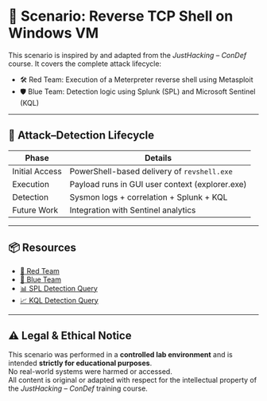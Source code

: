 # 🧪 Scenario: Reverse TCP Shell on Windows VM

This scenario is inspired by and adapted from the *JustHacking – ConDef* course. It covers the complete attack lifecycle:

- 🛠️ Red Team: Execution of a Meterpreter reverse shell using Metasploit
- 🛡️ Blue Team: Detection logic using Splunk (SPL) and Microsoft Sentinel (KQL)

---

## 🔁 Attack–Detection Lifecycle

| Phase           | Details                                          |
|-----------------|--------------------------------------------------|
| Initial Access  | PowerShell-based delivery of `revshell.exe`      |
| Execution       | Payload runs in GUI user context (explorer.exe) |
| Detection       | Sysmon logs + correlation + Splunk + KQL         |
| Future Work     | Integration with Sentinel analytics              |

---

## 📦 Resources

- [🔴 Red Team](./02_red_team.md)
- [🔵 Blue Team](./03_blue_team.md)
- [📊 SPL Detection Query](./detections/detection_spl.spl)
- [📈 KQL Detection Query](./detections/detection_kql.kql)

---

## ⚠️ Legal & Ethical Notice

This scenario was performed in a **controlled lab environment** and is intended **strictly for educational purposes**.  
No real-world systems were harmed or accessed.  
All content is original or adapted with respect for the intellectual property of the *JustHacking – ConDef* training course.
